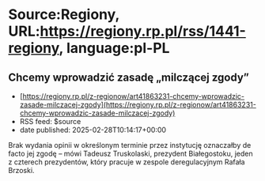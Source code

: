 # Source:Regiony, URL:https://regiony.rp.pl/rss/1441-regiony, language:pl-PL

## Chcemy wprowadzić zasadę „milczącej zgody”
 - [https://regiony.rp.pl/z-regionow/art41863231-chcemy-wprowadzic-zasade-milczacej-zgody](https://regiony.rp.pl/z-regionow/art41863231-chcemy-wprowadzic-zasade-milczacej-zgody)
 - RSS feed: $source
 - date published: 2025-02-28T10:14:17+00:00

Brak wydania opinii w określonym terminie przez instytucję oznaczałby de facto jej zgodę – mówi Tadeusz Truskolaski, prezydent Białegostoku, jeden z czterech prezydentów, który pracuje w zespole deregulacyjnym Rafała Brzoski.

